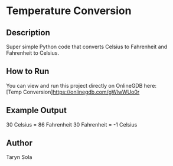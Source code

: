 # Temperature Conversion

## Description
Super simple Python code that converts Celsius to Fahrenheit and Fahrenheit to Celsius. 

## How to Run
You can view and run this project directly on OnlineGDB here:  
[Temp Conversion]<https://onlinegdb.com/gWlwWUo0r>

## Example Output
30 Celsius = 86 Fahrenheit
30 Fahrenheit = -1 Celsius

## Author 
Taryn Sola
